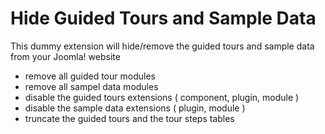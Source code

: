 # Hide Guided Tours and Sample Data
This dummy extension will hide/remove the guided tours and sample data from your Joomla! website
 * remove all guided tour modules
 * remove all sampel data modules
 * disable the guided tours extensions ( component, plugin, module )
 * disable the sample data extensions ( plugin, module )
 * truncate the guided tours and the tour steps tables
